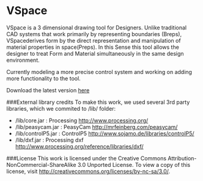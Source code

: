VSpace
======


VSpace is a 3 dimensional drawing tool for Designers. 
Unlike traditional CAD systems that work primarily by representing boundaries (Breps), 
VSpacederives form by the direct representation and manipulation of material properties in space(Preps).
In this Sense this tool allows the designer to treat Form and Material simultaneously in the same design environment.

Currently modeling a more precise control system and working on adding more functionality to the tool.

Download the latest version <a href="https://sourceforge.net/projects/vspace/files/latest/download?source=files">
  here
</a>


###External library credits
To make this work, we used several 3rd party libraries, which we commited to /lib/ folder:
- /lib/core.jar :       Processing      http://www.processing.org/
- /lib/peasycam.jar :   PeasyCam        http://mrfeinberg.com/peasycam/
- /lib/controlP5.jar :  ControlP5       http://www.sojamo.de/libraries/controlP5/
- /lib/dxf.jar  :       Processing dxf  http://www.processing.org/reference/libraries/dxf/


###License
This work is licensed under the Creative Commons Attribution-NonCommercial-ShareAlike 3.0 Unported License. 
To view a copy of this license, visit http://creativecommons.org/licenses/by-nc-sa/3.0/.

